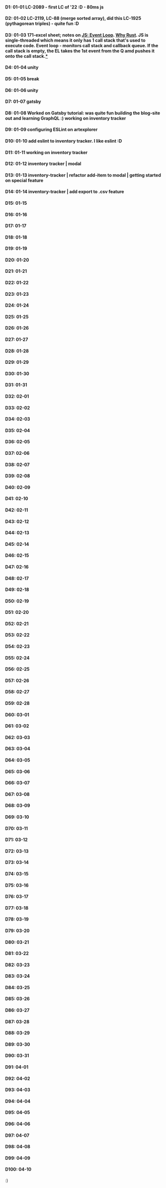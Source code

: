 #### D1: 01-01 LC-2089 - first LC of '22 :D - 80ms js
#### D2: 01-02 LC-2119, LC-88 (merge sorted array), did this LC-1925 (pythagorean triples) - quite fun :D
#### D3: 01-03 171-excel sheet; notes on [JS: Event Loop](https://developer.mozilla.org/en-US/docs/Web/JavaScript/EventLoop). [Why Rust](https://stackoverflow.blog/2020/01/20/what-is-rust-and-why-is-it-so-popular/). JS is single-threaded which means it only has 1 call stack that's used to execute code. Event loop - monitors call stack and callback queue. If the call stack is empty, the EL takes the 1st event from the Q amd pushes it onto the call stack.[*](https://towardsdev.com/event-loop-in-javascript-672c07618dc9)
#### D4: 01-04 unity
#### D5: 01-05 break
#### D6: 01-06 unity
#### D7: 01-07 gatsby
#### D8: 01-08 Worked on Gatsby tutorial: was quite fun building the blog-site out and learning GraphQL :) working on inventory tracker
#### D9: 01-09 configuring ESLint on artexplorer
#### D10: 01-10 add eslint to inventory tracker. I like eslint :D
#### D11: 01-11 working on inventory tracker
#### D12: 01-12 inventory tracker | modal
#### D13: 01-13 inventory-tracker | refactor add-item to modal | getting started on special feature
#### D14: 01-14 inventory-tracker | add export to .csv feature
#### D15: 01-15
#### D16: 01-16
#### D17: 01-17
#### D18: 01-18
#### D19: 01-19
#### D20: 01-20
#### D21: 01-21
#### D22: 01-22
#### D23: 01-23
#### D24: 01-24
#### D25: 01-25
#### D26: 01-26
#### D27: 01-27
#### D28: 01-28
#### D29: 01-29
#### D30: 01-30
#### D31: 01-31
#### D32: 02-01
#### D33: 02-02
#### D34: 02-03
#### D35: 02-04
#### D36: 02-05
#### D37: 02-06
#### D38: 02-07
#### D39: 02-08
#### D40: 02-09
#### D41: 02-10
#### D42: 02-11
#### D43: 02-12
#### D44: 02-13
#### D45: 02-14
#### D46: 02-15
#### D47: 02-16
#### D48: 02-17
#### D49: 02-18
#### D50: 02-19
#### D51: 02-20
#### D52: 02-21
#### D53: 02-22
#### D54: 02-23
#### D55: 02-24
#### D56: 02-25
#### D57: 02-26
#### D58: 02-27
#### D59: 02-28
#### D60: 03-01
#### D61: 03-02
#### D62: 03-03
#### D63: 03-04
#### D64: 03-05
#### D65: 03-06
#### D66: 03-07
#### D67: 03-08
#### D68: 03-09
#### D69: 03-10
#### D70: 03-11
#### D71: 03-12
#### D72: 03-13
#### D73: 03-14
#### D74: 03-15
#### D75: 03-16
#### D76: 03-17
#### D77: 03-18
#### D78: 03-19
#### D79: 03-20
#### D80: 03-21
#### D81: 03-22
#### D82: 03-23
#### D83: 03-24
#### D84: 03-25
#### D85: 03-26
#### D86: 03-27
#### D87: 03-28
#### D88: 03-29
#### D89: 03-30
#### D90: 03-31
#### D91: 04-01
#### D92: 04-02
#### D93: 04-03
#### D94: 04-04
#### D95: 04-05
#### D96: 04-06
#### D97: 04-07
#### D98: 04-08
#### D99: 04-09
#### D100: 04-10

:)